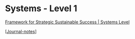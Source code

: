 # Systems - Level 1

[Framework for Strategic Sustainable Success | Systems Level](https://en.wikipedia.org/wiki/The_Natural_Step#FSSD_System_Level)

[[Journal-notes]]

[//begin]: # "Autogenerated link references for markdown compatibility"
[Journal-notes]: journal-notes.md "Journal Notes"
[//end]: # "Autogenerated link references"